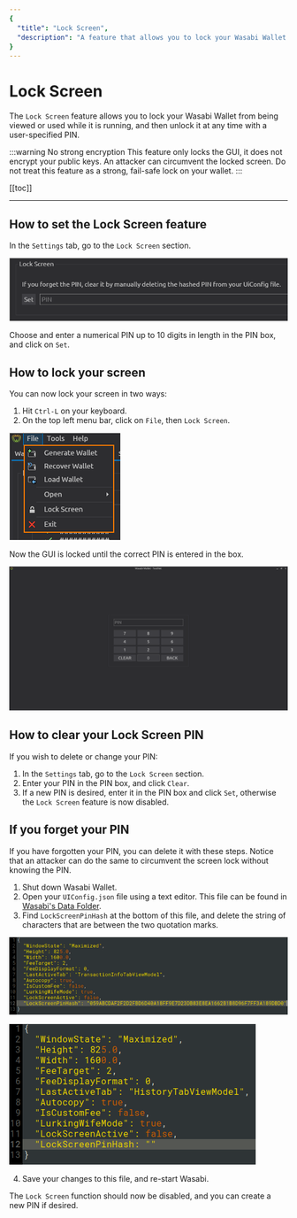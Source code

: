 ```yaml
---
{
  "title": "Lock Screen",
  "description": "A feature that allows you to lock your Wasabi Wallet from being viewed or used while it is running, and then unlock it at any time with a user-specified PIN. This is the Wasabi documentation, an archive of knowledge about the open-source, non-custodial and privacy-focused Bitcoin wallet for desktop."
}
---
```


# Lock Screen

The `Lock Screen` feature allows you to lock your Wasabi Wallet from being viewed or used while it is running, and then unlock it at any time with a user-specified PIN.

:::warning No strong encryption
This feature only locks the GUI, it does not encrypt your public keys.
An attacker can circumvent the locked screen.
Do not treat this feature as a strong, fail-safe lock on your wallet.
:::

[[toc]]

---

## How to set the Lock Screen feature

In the `Settings` tab, go to the `Lock Screen` section.

![](/SettingsLockScreen.png)

Choose and enter a numerical PIN up to 10 digits in length in the PIN box, and click on `Set`.

## How to lock your screen

You can now lock your screen in two ways:

1. Hit `Ctrl-L` on your keyboard.
2. On the top left menu bar, click on `File`, then `Lock Screen`.

![](/MenuFile.png)

Now the GUI is locked until the correct PIN is entered in the box.

![](/LockedScreen.png)

## How to clear your Lock Screen PIN

If you wish to delete or change your PIN:

1. In the `Settings` tab, go to the `Lock Screen` section.
2. Enter your PIN in the PIN box, and click `Clear`.
3. If a new PIN is desired, enter it in the PIN box and click `Set`, otherwise the `Lock Screen` feature is now disabled.

## If you forget your PIN

If you have forgotten your PIN, you can delete it with these steps.
Notice that an attacker can do the same to circumvent the screen lock without knowing the PIN.

1. Shut down Wasabi Wallet.
2. Open your `UIConfig.json` file using a text editor.
This file can be found in [Wasabi's Data Folder](/FAQ/FAQ-UseWasabi.md#where-can-i-find-the-wasabi-data-folder).
3. Find `LockScreenPinHash` at the bottom of this file, and delete the string of characters that are between the two quotation marks.

![](/UIConfigLocked.png)

![](/UIConfigUnlocked.png)

4. Save your changes to this file, and re-start Wasabi.

The `Lock Screen` function should now be disabled, and you can create a new PIN if desired.
